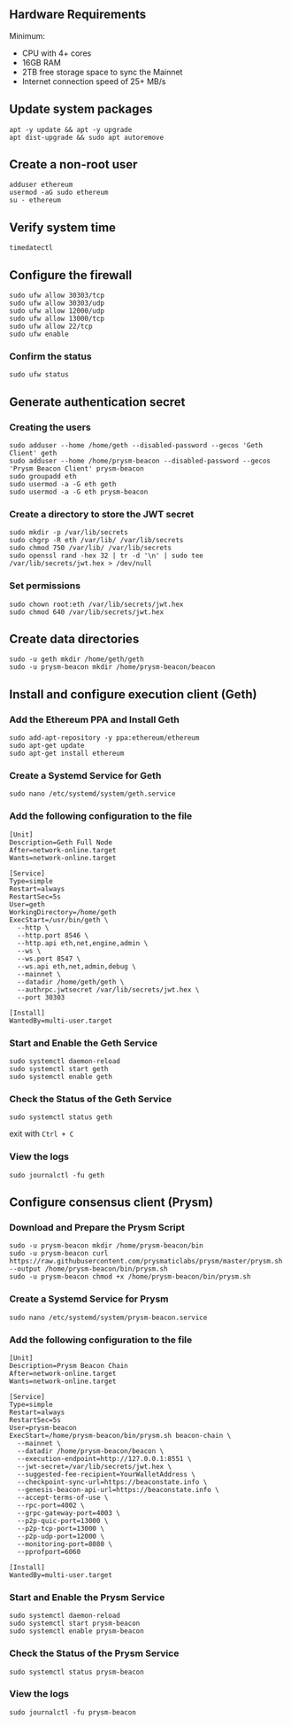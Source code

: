 ## Hardware Requirements

Minimum:
* CPU with 4+ cores
* 16GB RAM
* 2TB free storage space to sync the Mainnet
* Internet connection speed of 25+ MB/s

## Update system packages

```shell
apt -y update && apt -y upgrade
apt dist-upgrade && sudo apt autoremove
```

## Create a non-root user

```shell
adduser ethereum
usermod -aG sudo ethereum
su - ethereum
```

## Verify system time

```shell
timedatectl
```

## Configure the firewall

```shell
sudo ufw allow 30303/tcp
sudo ufw allow 30303/udp
sudo ufw allow 12000/udp
sudo ufw allow 13000/tcp
sudo ufw allow 22/tcp
sudo ufw enable
```

### Confirm the status
```shell
sudo ufw status
```

## Generate authentication secret

### Creating the users
```shell
sudo adduser --home /home/geth --disabled-password --gecos 'Geth Client' geth
sudo adduser --home /home/prysm-beacon --disabled-password --gecos 'Prysm Beacon Client' prysm-beacon
sudo groupadd eth
sudo usermod -a -G eth geth
sudo usermod -a -G eth prysm-beacon
```

### Create a directory to store the JWT secret
```shell
sudo mkdir -p /var/lib/secrets
sudo chgrp -R eth /var/lib/ /var/lib/secrets
sudo chmod 750 /var/lib/ /var/lib/secrets
sudo openssl rand -hex 32 | tr -d '\n' | sudo tee /var/lib/secrets/jwt.hex > /dev/null
```

### Set permissions
```shell
sudo chown root:eth /var/lib/secrets/jwt.hex
sudo chmod 640 /var/lib/secrets/jwt.hex
```

## Create data directories

```shell
sudo -u geth mkdir /home/geth/geth
sudo -u prysm-beacon mkdir /home/prysm-beacon/beacon
```

## Install and configure execution client (Geth)

### Add the Ethereum PPA and Install Geth
```shell
sudo add-apt-repository -y ppa:ethereum/ethereum
sudo apt-get update
sudo apt-get install ethereum
```

### Create a Systemd Service for Geth
```shell
sudo nano /etc/systemd/system/geth.service
```

### Add the following configuration to the file
```shell
[Unit]
Description=Geth Full Node
After=network-online.target
Wants=network-online.target

[Service]
Type=simple
Restart=always
RestartSec=5s
User=geth
WorkingDirectory=/home/geth
ExecStart=/usr/bin/geth \
  --http \
  --http.port 8546 \
  --http.api eth,net,engine,admin \
  --ws \
  --ws.port 8547 \
  --ws.api eth,net,admin,debug \
  --mainnet \
  --datadir /home/geth/geth \
  --authrpc.jwtsecret /var/lib/secrets/jwt.hex \
  --port 30303

[Install]
WantedBy=multi-user.target
```

### Start and Enable the Geth Service
```shell
sudo systemctl daemon-reload
sudo systemctl start geth
sudo systemctl enable geth
```

### Check the Status of the Geth Service
```shell
sudo systemctl status geth
```

exit with `Ctrl + C`

### View the logs
```shell
sudo journalctl -fu geth
```

## Configure consensus client (Prysm)

### Download and Prepare the Prysm Script
```shell
sudo -u prysm-beacon mkdir /home/prysm-beacon/bin
sudo -u prysm-beacon curl https://raw.githubusercontent.com/prysmaticlabs/prysm/master/prysm.sh --output /home/prysm-beacon/bin/prysm.sh
sudo -u prysm-beacon chmod +x /home/prysm-beacon/bin/prysm.sh
```

### Create a Systemd Service for Prysm
```shell
sudo nano /etc/systemd/system/prysm-beacon.service
```

### Add the following configuration to the file
```shell
[Unit]
Description=Prysm Beacon Chain
After=network-online.target
Wants=network-online.target

[Service]
Type=simple
Restart=always
RestartSec=5s
User=prysm-beacon
ExecStart=/home/prysm-beacon/bin/prysm.sh beacon-chain \
  --mainnet \
  --datadir /home/prysm-beacon/beacon \
  --execution-endpoint=http://127.0.0.1:8551 \
  --jwt-secret=/var/lib/secrets/jwt.hex \
  --suggested-fee-recipient=YourWalletAddress \
  --checkpoint-sync-url=https://beaconstate.info \
  --genesis-beacon-api-url=https://beaconstate.info \
  --accept-terms-of-use \
  --rpc-port=4002 \
  --grpc-gateway-port=4003 \
  --p2p-quic-port=13000 \
  --p2p-tcp-port=13000 \
  --p2p-udp-port=12000 \
  --monitoring-port=8080 \
  --pprofport=6060

[Install]
WantedBy=multi-user.target
```

### Start and Enable the Prysm Service
```shell
sudo systemctl daemon-reload
sudo systemctl start prysm-beacon
sudo systemctl enable prysm-beacon
```

### Check the Status of the Prysm Service
```shell
sudo systemctl status prysm-beacon
```

### View the logs
```shell
sudo journalctl -fu prysm-beacon
```





